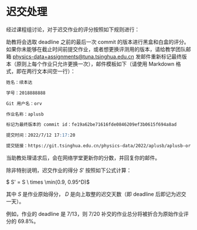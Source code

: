 # 迟交处理

经过课程组讨论，对于迟交作业的评分按照如下规则进行：

助教将会选取 deadline 之前的最后一次 commit 的版本进行黑盒和白盒的评分。如果你未能够在截止时间前提交作业，或者想更换评测用的版本，请给教学团队邮箱 <physics-data+assignments@tuna.tsinghua.edu.cn> 发邮件重新标记最终版本（原则上每个作业只允许更换一次），邮件模板如下（请使用 Markdown 格式，即在两行文本间空一行）：

```markdown
姓名：续本达

学号：2018888888

Git 用户名：orv

作业名称：aplusb

标记为最终版本的 commit id：fe19a62be71616fde0846209ef3b0615f694a8ad

提交时间：2022/7/12 17:17:20

提交链接：https://git.tsinghua.edu.cn/physics-data/2022/aplusb/aplusb-orv/-/commit/fe19a62be71616fde0846209ef3b0615f694a8ad
```

当助教处理请求后，会在网络学堂更新你的分数，并回复你的邮件。

除非特别说明，迟交作业的得分 $S'$ 按照如下公式计算：

$ S' = S \ times \min\(0.9, 0.95^D\)$

其中 $S$ 是作业原始得分， $D$ 是向上取整的迟交天数（即 deadline 后即记为迟交一天）。

例如，作业的 deadline 是 7/13，则 7/20 补交的作业总分将被折合为原始作业评分的 $69.8\%$。
